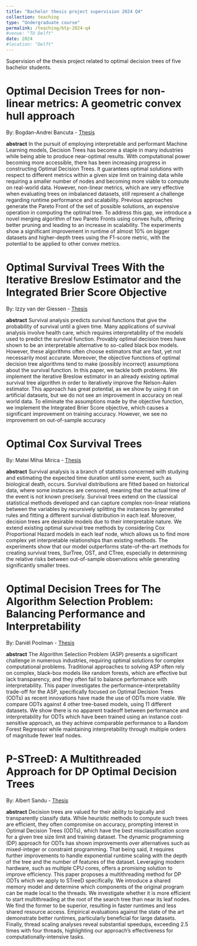 ```yaml
---
title: "Bachelor thesis project supervision 2024 Q4"
collection: teaching
type: "Undergraduate course"
permalink: /teaching/btp-2024-q4
#venue: "TU Delft"
date: 2024
#location: "Delft"
---
```


Supervision of the thesis project related to optimal decision trees of five bachelor students.

Optimal Decision Trees for non-linear metrics: A geometric convex hull approach
======
By: Bogdan-Andrei Bancuta - [Thesis](https://repository.tudelft.nl/record/uuid:57010a04-a8a4-45da-b875-3ea589eabe3d)

**abstract** In the pursuit of employing interpretable and performant Machine Learning models, Decision Trees has become a staple in many industries while being able to produce near-optimal results. With computational power becoming more accessible, there has been increasing progress in constructing Optimal Decision Trees. It guarantees optimal solutions with respect to different metrics within a given size limit on training data while requiring a smaller number of nodes and becoming more viable to compute on real-world data. However, non-linear metrics, which are very effective when evaluating trees on imbalanced datasets, still represent a challenge regarding runtime performance and scalability. Previous approaches generate the Pareto Front of the set of possible solutions, an expensive operation in computing the optimal tree. To address this gap, we introduce a novel merging algorithm of two Pareto Fronts using convex hulls, offering better pruning and leading to an increase in scalability. The experiments show a significant improvement in runtime of almost 10\% on bigger datasets and higher-depth trees using the F1-score metric, with the potential to be applied to other convex metrics.

Optimal Survival Trees With the Iterative Breslow Estimator and the Integrated Brier Score Objective
======
By: Izzy van der Giessen - [Thesis](https://repository.tudelft.nl/record/uuid:525e0f49-4d5b-47b9-a882-da2a5ba11f59)

**abstract** Survival analysis predicts survival functions that give the probability of survival until a given time. Many applications of survival analysis involve health care, which requires interpretability of the models used to predict the survival function. Provably optimal decision trees have shown to be an interpretable alternative to so-called black box models. However, these algorithms often choose estimators that are fast, yet not necessarily most accurate. Moreover, the objective functions of optimal decision tree algorithms tend to make (possibly incorrect) assumptions about the survival function. In this paper, we tackle both problems. We implement the iterative Breslow estimator in an already existing optimal survival tree algorithm in order to iteratively improve the Nelson-Aalen estimator. This approach has great potential, as we show by using it on artificial datasets, but we do not see an improvement in accuracy on real world data. To eliminate the assumptions made by the objective function, we implement the Integrated Brier Score objective, which causes a significant improvement on training accuracy. However, we see no improvement on out-of-sample accuracy

Optimal Cox Survival Trees
======
By: Matei Mihai Mirica - [Thesis](https://repository.tudelft.nl/record/uuid:d53ef658-f265-46b5-9f71-afc673589af7)

**abstract** Survival analysis is a branch of statistics concerned with studying and estimating the expected time duration until some event, such as biological death, occurs. Survival distributions are fitted based on historical data, where some instances are censored, meaning that the actual time of the event is not known precisely. Survival trees extend on the classical statistical methods developed and can capture complex non-linear relations between the variables by recursively splitting the instances by generated rules and fitting a different survival distribution in each leaf. Moreover, decision trees are desirable models due to their interpretable nature. We extend existing optimal survival tree methods by considering Cox Proportional Hazard models in each leaf node, which allows us to find more complex yet interpretable relationships than existing methods. The experiments show that our model outperforms state-of-the-art methods for creating survival trees, SurTree, OST, and CTree, especially in determining the relative risks between out-of-sample observations while generating significantly smaller trees.

Optimal Decision Trees for The Algorithm Selection Problem: Balancing Performance and Interpretability
======
By: Daniël Poolman - [Thesis](https://repository.tudelft.nl/record/uuid:6104b299-91cc-4e8f-8a9e-86bcad94638e)

**abstract** The Algorithm Selection Problem (ASP) presents a significant challenge in numerous industries, requiring optimal solutions for complex computational problems. Traditional approaches to solving ASP often rely on complex, black-box models like random forests, which are effective but lack transparency, and they often fail to balance performance with interpretability. This paper investigates the performance-interpretability trade-off for the ASP, specifically focused on Optimal Decision Trees (ODTs) as recent innovations have made the use of ODTs more viable. We compare ODTs against 4 other tree-based models, using 11 different datasets. We show there is no apparent tradeoff between performance and interpretability for ODTs which have been trained using an instance cost-sensitive approach, as they achieve comparable performance to a Random Forest Regressor while maintaining interpretability through multiple orders of magnitude fewer leaf nodes.

P-STreeD: A Multithreaded Approach for DP Optimal Decision Trees
======
By: Albert Sandu - [Thesis](https://repository.tudelft.nl/record/uuid:2b7c878a-c636-400c-b6b0-7bb5e2bc7b02) 

**abstract** Decision trees are valued for their ability to logically and transparently classify data. While heuristic methods to compute such trees are efficient, they often compromise on accuracy, prompting interest in Optimal Decision Trees (ODTs), which have the best misclassification score for a given tree size limit and training dataset. The dynamic programming (DP) approach for ODTs has shown improvements over alternatives such as mixed-integer or constraint programming. That being said, it requires further improvements to handle exponential runtime scaling with the depth of the tree and the number of features of the dataset. Leveraging modern hardware, such as multiple CPU cores, offers a promising solution to improve efficiency. This paper proposes a multithreading method for DP ODTs which we apply to STreeD specifically. We introduce a shared memory model and determine which components of the original program can be made local to the threads. We investigate whether it is more efficient to start multithreading at the root of the search tree than near its leaf nodes. We find the former to be superior, resulting in faster runtimes and less shared resource access. Empirical evaluations against the state of the art demonstrate better runtimes, particularly beneficial for large datasets. Finally, thread scaling analyses reveal substantial speedups, exceeding 2.5 times with four threads, highlighting our approach’s effectiveness for computationally-intensive tasks.

